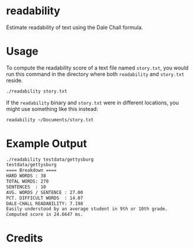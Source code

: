 # readability
Estimate readability of text using the Dale Chall formula.

# Usage

To compute the readability score of a text file named `story.txt`, you would run 
this command in the directory where both `readability` and `story.txt` reside.
```sh
./readability story.txt
```
If the `readability` binary and `story.txt` were in different locations, you 
might use something like this instead:
```sh
readability ~/Documents/story.txt
```

# Example Output

```sh
./readability testdata/gettysburg
testdata/gettysburg
==== Breakdown ====
HARD WORDS : 38
TOTAL WORDS: 270
SENTENCES  : 10
AVG. WORDS / SENTENCE : 27.00
PCT. DIFFICULT WORDS  : 14.07
DALE-CHALL READABILITY: 7.198
Easily understood by an average student in 9th or 10th grade.
Computed score in 24.6647 ms.
````


# Credits
